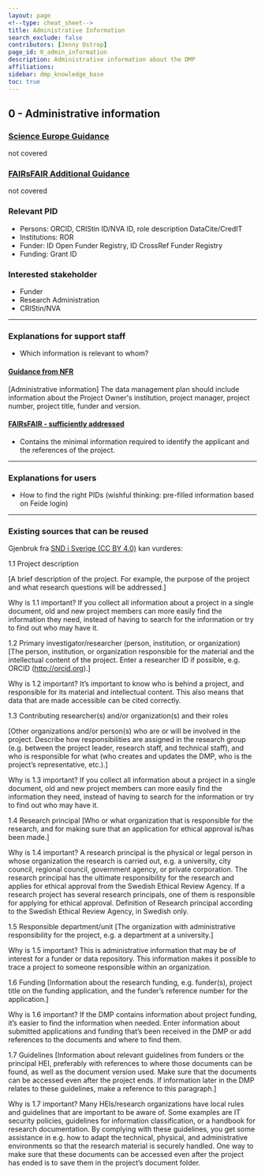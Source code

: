 ```yaml
---
layout: page
<!--type: cheat_sheet-->
title: Administrative Information
search_exclude: false
contributors: [Jenny Ostrop]
page_id: 0_admin_information
description: Administrative information about the DMP
affiliations: 
sidebar: dmp_knowledge_base
toc: true
---
```


<!--Science Europe question ID & title-->
## 0 - Administrative information

<!--key information-->
### [Science Europe Guidance](https://doi.org/10.5281/zenodo.4915862)
not covered

### [FAIRsFAIR Additional Guidance](https://doi.org/10.5281/zenodo.6088215)
not covered

### Relevant PID
- Persons: ORCID, CRIStin ID/NVA ID, role description DataCite/CredIT
- Institutions: ROR
- Funder: ID Open Funder Registry, ID CrossRef Funder Registry
- Funding: Grant ID

### Interested stakeholder
- Funder
- Research Administration
- CRIStin/NVA

---
<!--additional explanations-->
### Explanations for support staff
- Which information is relevant to whom?

#### [Guidance from NFR](https://www.forskningsradet.no/en/research-policy-strategy/open-science/research-data/)
[Administrative information]
The data management plan should include information about the Project Owner's institution, project manager, project number, project title, funder and version.

#### [FAIRsFAIR - sufficiently addressed](https://doi.org/10.5281/zenodo.6088215)
- Contains the minimal information required to identify the applicant and the references of the project.


---
<!--additional explanations - only keywords-->
### Explanations for users
- How to find the right PIDs (wishful thinking: pre-filled information based on Feide login)

---
<!--recycling possible?-->
### Existing sources that can be reused

Gjenbruk fra [SND i Sverige (CC BY 4.0)](https://doi.org/10.5281/zenodo.6424769) kan vurderes:

1.1 Project description
 
 [A brief description of the project. For example, the purpose of the project and what research questions will be addressed.]
 
Why is 1.1 important?
 If you collect all information about a project in a single document, old and new project members can more easily find the information they need, instead of having to search for the information or try to find out who may have it.
 
 1.2 Primary investigator/researcher (person, institution, or organization)
 [The person, institution, or organization responsible for the
 material and the intellectual content of the project. Enter a researcher ID if possible, e.g. ORCID (http://orcid.org).]
 
Why is 1.2 important?
 It’s important to know who is behind a project, and responsible for its material and intellectual content. This also means that data that are made accessible can be cited correctly.
 
 1.3 Contributing researcher(s) and/or organization(s) and their roles
 
 [Other organizations and/or person(s) who are or will be
 involved in the project. Describe how responsibilities are assigned in the research group (e.g. between the project leader, research staff, and technical staff), and who is responsible for what (who creates and updates the DMP, who is the project’s representative, etc.).]

Why is 1.3 important? If you collect all information about a project in a single document, old and new project members can more easily find the information they need, instead of having to search for the information or try to find out who may have it.
 
 1.4 Research principal
 [Who or what organization that is responsible for the research, and for making sure that an application for ethical approval is/has been made.]

 Why is 1.4 important?
 A research principal is the physical or legal person in whose organization the research is carried out, e.g. a university, city council, regional council, government agency, or private corporation. The research principal has the ultimate responsibility for the research and applies for ethical approval from the Swedish Ethical Review Agency. If a research project has several research principals, one of them is responsible for applying for ethical approval.
 Definition of Research principal according to the Swedish Ethical Review Agency, in Swedish only.
 
 
 1.5 Responsible department/unit
 [The organization with administrative responsibility for the project, e.g. a department at a university.]
 
Why is 1.5 important?
 This is administrative information that may be of interest for a funder or data repository. This information makes it possible to trace a project to someone responsible within an organization.
 
 1.6 Funding
 [Information about the research funding, e.g. funder(s), project title on the funding application, and the funder’s reference number for the application.]
 
Why is 1.6 important?
 If the DMP contains information about project funding, it’s easier to find the information when needed. Enter information about submitted applications and funding that’s been received in the DMP or add references to the documents and where to find them.
 
 1.7 Guidelines
 [Information about relevant guidelines from funders or the principal HEI, preferably with references to where those documents can be found, as well as the document version used. Make sure that the documents can be accessed even after the project ends. If information later in the DMP relates to these guidelines, make a reference to this paragraph.]
 
Why is 1.7 important?
 Many HEIs/research organizations have local rules and guidelines that are important to be aware of. Some examples are IT security policies, guidelines for information classification, or a handbook for research documentation. By complying with these guidelines, you get some assistance in e.g. how to adapt the technical, physical, and administrative environments so that the research material is securely handled. One way to make sure that these documents can be accessed even after the project has ended is to save them in the project’s document folder.
